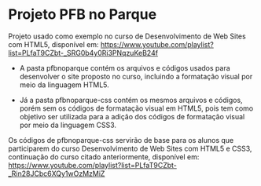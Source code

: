 # Projeto PFB no Parque

Projeto usado como exemplo no curso de Desenvolvimento de Web Sites com HTML5, disponível em: https://www.youtube.com/playlist?list=PLfaT9CZbt-_SRG0b4y0Ri3PNqzuKeB24f

- A pasta pfbnoparque contém os arquivos e códigos usados para desenvolver o site proposto no curso, incluindo a formatação visual por meio da linguagem HTML5.

- Já a pasta pfbnoparque-css contém os mesmos arquivos e códigos, porém sem os códigos de formatação visual em HTML5, pois tem como objetivo ser utilizada para a adição dos códigos de formatação visual por meio da linguagem CSS3.

Os códigos de pfbnoparque-css servirão de base para os alunos que participarem do curso Desenvolvimento de Web Sites com HTML5 e CSS3, continuação do curso citado anteriormente, disponível em:
https://www.youtube.com/playlist?list=PLfaT9CZbt-_Rin28JCbc6XQy1wOzMzMiZ
